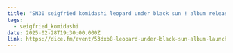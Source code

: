 ```yaml
---
title: "SN30 seigfried komidashi leopard under black sun ! album release show "
tags:
  - seigfried_komidashi
date: 2025-02-28T19:30:00.000Z
link: https://dice.fm/event/53dxb8-leopard-under-black-sun-album-launch-28th-feb-bread-and-butter-london-tickets
---
```

